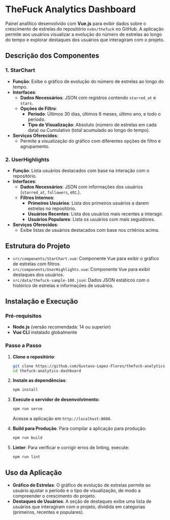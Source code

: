 # TheFuck Analytics Dashboard

Painel analítico desenvolvido com **Vue.js** para exibir dados sobre o crescimento de estrelas do repositório `nvbn/thefuck` no GitHub. A aplicação permite aos usuários visualizar a evolução do número de estrelas ao longo do tempo e explorar destaques dos usuários que interagiram com o projeto.

## Descrição dos Componentes

### 1. **StarChart**
   - **Função**: Exibe o gráfico de evolução do número de estrelas ao longo do tempo.
   - **Interfaces**:
     - **Dados Necessários**: JSON com registros contendo `starred_at` e `stars`.
     - **Opções de Filtro**:
       - **Período**: Últimos 30 dias, últimos 6 meses, último ano, e todo o período.
       - **Tipo de Visualização**: Absoluto (número de estrelas em cada data) ou Cumulativo (total acumulado ao longo do tempo).
   - **Serviços Oferecidos**:
     - Permite a visualização do gráfico com diferentes opções de filtro e agrupamento.

### 2. **UserHighlights**
   - **Função**: Lista usuários destacados com base na interação com o repositório.
   - **Interfaces**:
     - **Dados Necessários**: JSON com informações dos usuários (`starred_at`, `followers`, etc.).
     - **Filtros Internos**:
       - **Primeiros Usuários**: Lista dos primeiros usuários a darem estrelas no repositório.
       - **Usuários Recentes**: Lista dos usuários mais recentes a interagir.
       - **Usuários Populares**: Lista os usuários com mais seguidores.
   - **Serviços Oferecidos**:
     - Exibe listas de usuários destacados com base nos critérios acima.

## Estrutura do Projeto

- `src/components/StarChart.vue`: Componente Vue para exibir o gráfico de estrelas com filtros.
- `src/components/UserHighlights.vue`: Componente Vue para exibir destaques dos usuários.
- `src/data/thefuck-sample-100.json`: Dados JSON estáticos com o histórico de estrelas e informações de usuários.

## Instalação e Execução

### Pré-requisitos

- **Node.js** (versão recomendada: 14 ou superior)
- **Vue CLI** instalado globalmente

### Passo a Passo

1. **Clone o repositório**:
   ```bash
   git clone https://github.com/Gustavo-Lopez-Flores/thefuck-analytics-dashboard.git
   cd thefuck-analytics-dashboard
   ```

2. **Instale as dependências**:
   ```bash
   npm install
   ```

3. **Execute o servidor de desenvolvimento**:
   ```bash
   npm run serve
   ```
   Acesse a aplicação em `http://localhost:8080`.

4. **Build para Produção**:
   Para compilar a aplicação para produção:
   ```bash
   npm run build
   ```

5. **Linter**:
   Para verificar e corrigir erros de linting, execute:
   ```bash
   npm run lint
   ```

## Uso da Aplicação

- **Gráfico de Estrelas**: O gráfico de evolução de estrelas permite ao usuário ajustar o período e o tipo de visualização, de modo a compreender o crescimento do projeto.
- **Destaques de Usuários**: A seção de destaques exibe uma lista de usuários que interagiram com o projeto, dividida em categorias (primeiros, recentes e populares).